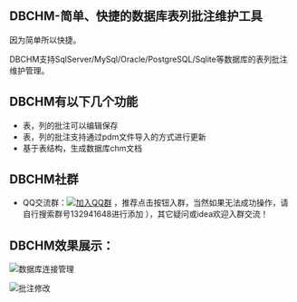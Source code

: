 ﻿## DBCHM-简单、快捷的数据库表列批注维护工具
因为简单所以快捷。

DBCHM支持SqlServer/MySql/Oracle/PostgreSQL/Sqlite等数据库的表列批注维护管理。

## DBCHM有以下几个功能
- 表，列的批注可以编辑保存
- 表，列的批注支持通过pdm文件导入的方式进行更新
- 基于表结构，生成数据库chm文档

## DBCHM社群
- QQ交流群：[![加入QQ群](https://img.shields.io/badge/QQ群-132941648-blue.svg)](http://shang.qq.com/wpa/qunwpa?idkey=4f48a4b4ad4377fc8f458a9044d4b18bb9a90ed892ad863403f0c2bb6f4d7fb1) ，推荐点击按钮入群，当然如果无法成功操作，请自行搜索群号132941648进行添加 ），其它疑问或idea欢迎入群交流！


DBCHM效果展示：
------------------------
![数据库连接管理](https://gitee.com/lztkdr/DBCHM/raw/master/DBChm/Images/DBCHM001.png)

![批注修改](https://gitee.com/lztkdr/DBCHM/raw/master/DBChm/Images/DBCHM002.png)
